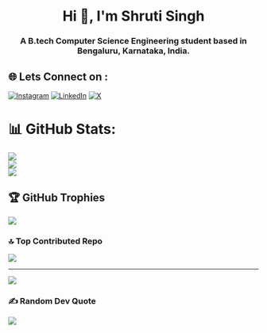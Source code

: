 <h1 align="center">Hi 👋, I'm Shruti Singh</h1>
<h3 align="center">A B.tech Computer Science Engineering student based in Bengaluru, Karnataka, India.</h3>

## 🌐 Lets Connect on :
[![Instagram](https://img.shields.io/badge/Instagram-%23E4405F.svg?logo=Instagram&logoColor=white)](https://instagram.com/_shruti.singh13) [![LinkedIn](https://img.shields.io/badge/LinkedIn-%230077B5.svg?logo=linkedin&logoColor=white)](https://linkedin.com/in/https://www.linkedin.com/in/shruti-singh-9482bb25b/) [![X](https://img.shields.io/badge/X-black.svg?logo=X&logoColor=white)](https://x.com/@__Shruti_Singh)



# 📊 GitHub Stats:
![](https://github-readme-stats.vercel.app/api?username=Shruti1308&theme=dark&hide_border=false&include_all_commits=false&count_private=false)<br/>
![](https://github-readme-streak-stats.herokuapp.com/?user=Shruti1308&theme=dark&hide_border=false)<br/>
![](https://github-readme-stats.vercel.app/api/top-langs/?username=Shruti1308&theme=dark&hide_border=false&include_all_commits=false&count_private=false&layout=compact)

## 🏆 GitHub Trophies
![](https://github-profile-trophy.vercel.app/?username=Shruti1308&theme=radical&no-frame=false&no-bg=true&margin-w=4)

### 🔝 Top Contributed Repo
![](https://github-contributor-stats.vercel.app/api?username=Shruti1308&limit=5&theme=dark&combine_all_yearly_contributions=true)

---
[![](https://visitcount.itsvg.in/api?id=Shruti1308&icon=0&color=0)](https://visitcount.itsvg.in)

### ✍️ Random Dev Quote
![](https://quotes-github-readme.vercel.app/api?type=horizontal&theme=radical)
